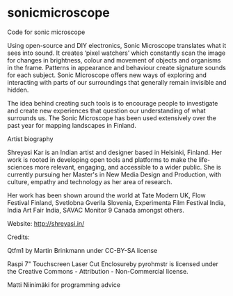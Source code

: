 # sonicmicroscope
Code for sonic microscope 


Using open-source and DIY electronics, Sonic Microscope translates what it sees into sound. It creates ‘pixel watchers’ which constantly scan the image for changes in brightness, colour and movement of objects and organisms in the frame. Patterns in appearance and behaviour create signature sounds for each subject. Sonic Microscope offers new ways of exploring and interacting with parts of our surroundings that generally remain invisible and hidden. 

The idea behind creating such tools is to encourage people to investigate and create new experiences that question our understanding of what surrounds us. The Sonic Microscope has been used extensively over the past year for mapping landscapes in Finland. 





Artist biography

Shreyasi Kar is an Indian artist and designer based in Helsinki, Finland. Her work is rooted in developing open tools and platforms to make the life-sciences more relevant, engaging, and accessible to a wider public. She is currently pursuing her Master's in New Media Design and Production, with culture, empathy and technology as her area of research.   

Her work has been shown around the world at Tate Modern UK, Flow Festival Finland, Svetlobna Gverila Slovenia, Experimenta Film Festival India, India Art Fair India, SAVAC Monitor 9 Canada amongst others.





Website: http://shreyasi.in/


Credits:

Qtfm1 by Martin Brinkmann under CC-BY-SA license 

Raspi 7" Touchscreen Laser Cut Enclosureby pyrohmstr is licensed under the Creative Commons - Attribution - Non-Commercial license.

Matti Niinimäki for programming advice
